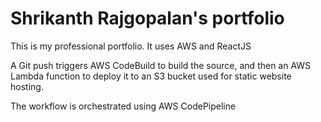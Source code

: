 # Shrikanth Rajgopalan's portfolio

This is my professional portfolio. It uses AWS and ReactJS

A Git push triggers AWS CodeBuild to build the source, and then an AWS Lambda function to deploy it to an S3 bucket used for static website hosting.

The workflow is orchestrated using AWS CodePipeline
